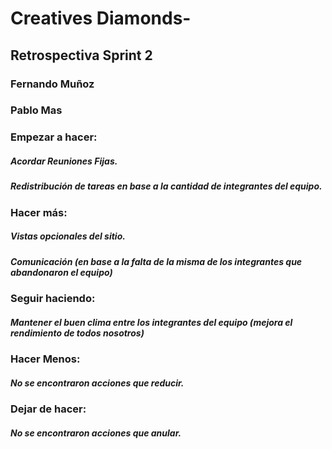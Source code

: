 # Creatives Diamonds-

## Retrospectiva Sprint 2
### Fernando Muñoz
### Pablo Mas

### Empezar a hacer:
##### Acordar Reuniones Fijas.
##### Redistribución de tareas en  base a la cantidad de integrantes del equipo.

### Hacer más:
##### Vistas opcionales del sitio.
##### Comunicación (en base a la falta de la misma de los integrantes que abandonaron el equipo)

### Seguir haciendo:
##### Mantener el buen clima entre los integrantes del equipo (mejora el rendimiento de todos nosotros)

### Hacer Menos:
##### No se encontraron acciones que reducir.

### Dejar de hacer:
##### No se encontraron acciones que anular.